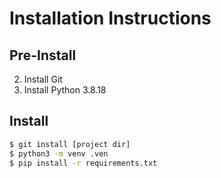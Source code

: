 # Installation Instructions


## Pre-Install


2. Install Git
1. Install Python 3.8.18

## Install 

```sh
$ git install [project dir]
$ python3 -m venv .ven
$ pip install -r requirements.txt
```




